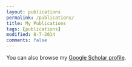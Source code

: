 ```yaml
---
layout: publications
permalink: /publications/
title: My Publications
tags: [publications]
modified: 8-7-2014
comments: false
---
```


You can also browse my <a href="https://scholar.google.com/citations?user= Nswjaf0AAAAJ&hl=en" target="_blank">Google Scholar profile</a>.

